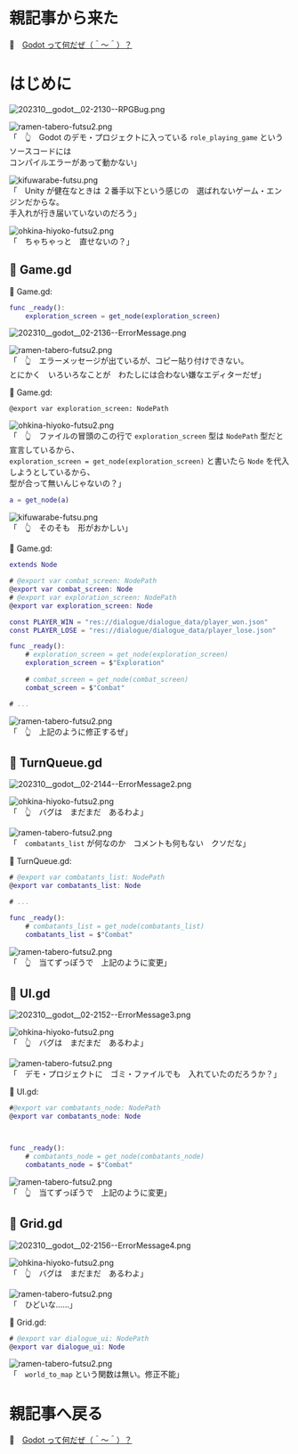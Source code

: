 # 親記事から来た

📖　[Godot って何だぜ（＾～＾）？](https://crieit.net/posts/Godot-65115761b6a17)  

# はじめに

![202310__godot__02-2130--RPGBug.png](https://crieit.now.sh/upload_images/112419e9ad371a7f9ba1649ffe77c96f651ab7f517761.png)  

![ramen-tabero-futsu2.png](https://crieit.now.sh/upload_images/d27ea8dcfad541918d9094b9aed83e7d61daf8532bbbe.png)  
「　👆　Godot のデモ・プロジェクトに入っている `role_playing_game` というソースコードには  
コンパイルエラーがあって動かない」  

![kifuwarabe-futsu.png](https://crieit.now.sh/upload_images/beaf94b260ae2602ca8cf7f5bbc769c261daf8686dbda.png)  
「　Unity が健在なときは ２番手以下という感じの　選ばれないゲーム・エンジンだからな。  
手入れが行き届いていないのだろう」  

![ohkina-hiyoko-futsu2.png](https://crieit.now.sh/upload_images/96fb09724c3ce40ee0861a0fd1da563d61daf8a09d9bc.png)  
「　ちゃちゃっと　直せないの？」  

## 📄 Game.gd

📄 Game.gd:  

```gd
func _ready():
	exploration_screen = get_node(exploration_screen)
```

![202310__godot__02-2136--ErrorMessage.png](https://crieit.now.sh/upload_images/6cc2afbaea4e8223763eec18b0757512651ab94417379.png)  

![ramen-tabero-futsu2.png](https://crieit.now.sh/upload_images/d27ea8dcfad541918d9094b9aed83e7d61daf8532bbbe.png)  
「　👆　エラーメッセージが出ているが、コピー貼り付けできない。  
とにかく　いろいろなことが　わたしには合わない嫌なエディターだぜ」  

📄 Game.gd:  

```
@export var exploration_screen: NodePath
```

![ohkina-hiyoko-futsu2.png](https://crieit.now.sh/upload_images/96fb09724c3ce40ee0861a0fd1da563d61daf8a09d9bc.png)  
「　👆　ファイルの冒頭のこの行で `exploration_screen` 型は `NodePath` 型だと宣言しているから、  
`exploration_screen = get_node(exploration_screen)` と書いたら `Node` を代入しようとしているから、  
型が合って無いんじゃないの？」  

```gd
a = get_node(a)
```

![kifuwarabe-futsu.png](https://crieit.now.sh/upload_images/beaf94b260ae2602ca8cf7f5bbc769c261daf8686dbda.png)  
「　👆　そのそも　形がおかしい」  

📄 Game.gd:  

```gd
extends Node

# @export var combat_screen: NodePath
@export var combat_screen: Node
# @export var exploration_screen: NodePath
@export var exploration_screen: Node

const PLAYER_WIN = "res://dialogue/dialogue_data/player_won.json"
const PLAYER_LOSE = "res://dialogue/dialogue_data/player_lose.json"

func _ready():
	# exploration_screen = get_node(exploration_screen)
	exploration_screen = $"Exploration"
	
	# combat_screen = get_node(combat_screen)
	combat_screen = $"Combat"

# ...
```

![ramen-tabero-futsu2.png](https://crieit.now.sh/upload_images/d27ea8dcfad541918d9094b9aed83e7d61daf8532bbbe.png)  
「　👆　上記のように修正するぜ」  

## 📄 TurnQueue.gd

![202310__godot__02-2144--ErrorMessage2.png](https://crieit.now.sh/upload_images/ca3b3df2ecfd1a220ea9c2011092147b651abb6a36d94.png)  

![ohkina-hiyoko-futsu2.png](https://crieit.now.sh/upload_images/96fb09724c3ce40ee0861a0fd1da563d61daf8a09d9bc.png)  
「　👆　バグは　まだまだ　あるわよ」  

![ramen-tabero-futsu2.png](https://crieit.now.sh/upload_images/d27ea8dcfad541918d9094b9aed83e7d61daf8532bbbe.png)  
「　`combatants_list` が何なのか　コメントも何もない　クソだな」  

📄 TurnQueue.gd:  

```gd
# @export var combatants_list: NodePath
@export var combatants_list: Node

# ...

func _ready():
	# combatants_list = get_node(combatants_list)
	combatants_list = $"Combat"
```

![ramen-tabero-futsu2.png](https://crieit.now.sh/upload_images/d27ea8dcfad541918d9094b9aed83e7d61daf8532bbbe.png)  
「　👆　当てずっぽうで　上記のように変更」  

## 📄 UI.gd

![202310__godot__02-2152--ErrorMessage3.png](https://crieit.now.sh/upload_images/0b146565c0f7422a028d2161f2c90cc9651abd47da111.png)  

![ohkina-hiyoko-futsu2.png](https://crieit.now.sh/upload_images/96fb09724c3ce40ee0861a0fd1da563d61daf8a09d9bc.png)  
「　👆　バグは　まだまだ　あるわよ」  

![ramen-tabero-futsu2.png](https://crieit.now.sh/upload_images/d27ea8dcfad541918d9094b9aed83e7d61daf8532bbbe.png)  
「　デモ・プロジェクトに　ゴミ・ファイルでも　入れていたのだろうか？」  

📄 UI.gd:  

```gd
#@export var combatants_node: NodePath
@export var combatants_node: Node



func _ready():
	# combatants_node = get_node(combatants_node)
	combatants_node = $"Combat"
```

![ramen-tabero-futsu2.png](https://crieit.now.sh/upload_images/d27ea8dcfad541918d9094b9aed83e7d61daf8532bbbe.png)  
「　👆　当てずっぽうで　上記のように変更」  

## 📄 Grid.gd

![202310__godot__02-2156--ErrorMessage4.png](https://crieit.now.sh/upload_images/a6c8b2c063c7de62430529f149d699f4651abdf9ecf68.png)  

![ohkina-hiyoko-futsu2.png](https://crieit.now.sh/upload_images/96fb09724c3ce40ee0861a0fd1da563d61daf8a09d9bc.png)  
「　👆　バグは　まだまだ　あるわよ」  

![ramen-tabero-futsu2.png](https://crieit.now.sh/upload_images/d27ea8dcfad541918d9094b9aed83e7d61daf8532bbbe.png)  
「　ひどいな……」  

📄 Grid.gd:  

```gd
# @export var dialogue_ui: NodePath
@export var dialogue_ui: Node
```

![ramen-tabero-futsu2.png](https://crieit.now.sh/upload_images/d27ea8dcfad541918d9094b9aed83e7d61daf8532bbbe.png)  
「　`world_to_map` という関数は無い。修正不能」  

# 親記事へ戻る

📖　[Godot って何だぜ（＾～＾）？](https://crieit.net/posts/Godot-65115761b6a17)  
